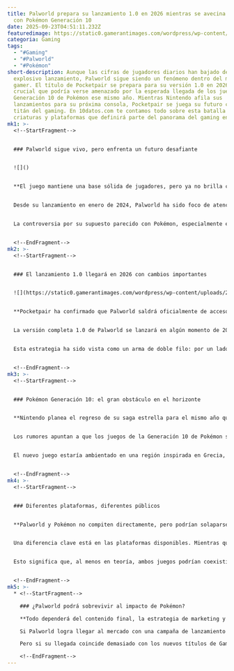 ```yaml
---
title: Palworld prepara su lanzamiento 1.0 en 2026 mientras se avecina el choque
  con Pokémon Generación 10
date: 2025-09-23T04:51:11.232Z
featuredimage: https://static0.gamerantimages.com/wordpress/wp-content/uploads/wm/2025/09/palworld-1-0-release-face-to-face-with-giant.jpg?q=70&fit=crop&w=1100&h=618&dpr=1
categoria: Gaming
tags:
  - "#Gaming"
  - "#Palworld"
  - "#Pokémon"
short-description: Aunque las cifras de jugadores diarios han bajado desde su
  explosivo lanzamiento, Palworld sigue siendo un fenómeno dentro del mundo
  gamer. El título de Pocketpair se prepara para su versión 1.0 en 2026, un hito
  crucial que podría verse amenazado por la esperada llegada de los juegos de la
  Generación 10 de Pokémon ese mismo año. Mientras Nintendo afila sus
  lanzamientos para su próxima consola, Pocketpair se juega su futuro contra un
  titán del gaming. En 10datos.com te contamos todo sobre esta batalla entre
  criaturas y plataformas que definirá parte del panorama del gaming en 2026.
mk1: >-
  <!--StartFragment-->


  ### Palworld sigue vivo, pero enfrenta un futuro desafiante


  ![]()


  **El juego mantiene una base sólida de jugadores, pero ya no brilla como al inicio.**


  Desde su lanzamiento en enero de 2024, Palworld ha sido foco de atención por su mezcla de supervivencia, mundo abierto y criaturas capturables. En sus mejores momentos, alcanzó cifras millonarias de jugadores simultáneos, pero hoy en día mantiene un promedio de 30,000 a 40,000 usuarios diarios solo en Steam.


  La controversia por su supuesto parecido con Pokémon, especialmente en sus diseños de criaturas y mecánicas de captura, llevó incluso a una demanda por parte de Nintendo. Aun así, el juego logró consolidarse como una experiencia única y divertida que mezcla combate con exploración, y que tiene mucho más que ofrecer.


  <!--EndFragment-->
mk2: >-
  <!--StartFragment-->


  ### El lanzamiento 1.0 llegará en 2026 con cambios importantes


  ![](https://static0.gamerantimages.com/wordpress/wp-content/uploads/2025/07/palworld-flying.jpg?q=49&fit=crop&w=825&dpr=2)


  **Pocketpair ha confirmado que Palworld saldrá oficialmente de acceso anticipado.**


  La versión completa 1.0 de Palworld se lanzará en algún momento de 2026. Aunque todavía se esperan algunas sorpresas menores para finales de este año, los desarrolladores ya advirtieron que no habrá actualizaciones importantes antes del lanzamiento definitivo.


  Esta estrategia ha sido vista como un arma de doble filo: por un lado, les permite centrarse en la estabilidad y el contenido final del juego, pero por otro, podría provocar una caída en la base de jugadores activa en los próximos meses. El verdadero reto será retener el interés hasta que el juego esté completo.


  <!--EndFragment-->
mk3: >-
  <!--StartFragment-->


  ### Pokémon Generación 10: el gran obstáculo en el horizonte


  **Nintendo planea el regreso de su saga estrella para el mismo año que Palworld 1.0.**


  Los rumores apuntan a que los juegos de la Generación 10 de Pokémon se revelarán oficialmente durante el próximo evento de Pokémon Day en febrero de 2026. Todo indica que se lanzarán ese mismo año, siguiendo su patrón tradicional de nuevos títulos cada tres años, aunque en esta ocasión ya se ha roto esa cadencia habitual.


  El nuevo juego estaría ambientado en una región inspirada en Grecia, compuesta por varias islas, lo que supone una evolución estética y jugable para la franquicia. Aunque Palworld ofrece una experiencia muy distinta, el impacto mediático y comercial de Pokémon podría eclipsar por completo el lanzamiento 1.0 de Pocketpair.


  <!--EndFragment-->
mk4: >-
  <!--StartFragment-->


  ### Diferentes plataformas, diferentes públicos


  **Palworld y Pokémon no compiten directamente, pero podrían solaparse.**


  Una diferencia clave está en las plataformas disponibles. Mientras que Pokémon Gen 10 será exclusivo para Nintendo Switch 2, Palworld se encuentra disponible en PC, Xbox Series X/S y próximamente en otras plataformas no confirmadas (aunque no en Nintendo).


  Esto significa que, al menos en teoría, ambos juegos podrían coexistir sin afectarse demasiado. Sin embargo, hay una gran intersección de jugadores que disfrutan de ambos estilos y que podrían verse tentados por el regreso de Pokémon en lugar de probar la versión completa de Palworld, especialmente si esta no ofrece suficientes novedades.


  <!--EndFragment-->
mk5: >-
  * <!--StartFragment-->

    ### ¿Palworld podrá sobrevivir al impacto de Pokémon?

    **Todo dependerá del contenido final, la estrategia de marketing y el momento exacto del lanzamiento.**

    Si Palworld logra llegar al mercado con una campaña de lanzamiento sólida, contenido pulido y novedades atractivas, podría consolidarse como una alternativa fresca a la fórmula Pokémon, especialmente para jugadores en busca de una experiencia más adulta o diferente.

    Pero si su llegada coincide demasiado con los nuevos títulos de Game Freak, y estos logran satisfacer a su público sin los errores técnicos del pasado (como ocurrió con Pokémon Scarlet y Violet), Palworld corre el riesgo de ser ignorado. Todo está en manos de Pocketpair y su capacidad de reinventar su juego para destacar en un año que estará dominado por gigantes.

    <!--EndFragment-->
---
```

